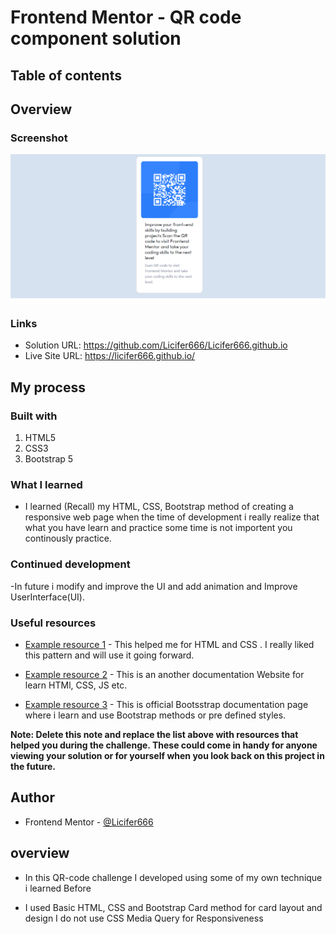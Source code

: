 # Frontend Mentor - QR code component solution

## Table of contents

## Overview

### Screenshot

![Alt text](image.png)


### Links

- Solution URL: https://github.com/Licifer666/Licifer666.github.io
- Live Site URL: https://licifer666.github.io/

## My process

### Built with

1. HTML5
2. CSS3
3. Bootstrap 5

### What I learned

- I learned (Recall) my HTML, CSS, Bootstrap method of creating a responsive web page when the time of development i really realize that what you have learn and practice some time is not importent you continously practice.

### Continued development

-In future i modify and improve the UI and add animation and Improve UserInterface(UI).

### Useful resources

- [Example resource 1](https://www.w3schools.com/) - This helped me for HTML and CSS . I really liked this pattern and will use it going forward.
- [Example resource 2](https://developer.mozilla.org/en-US/ ) - This is an another documentation Website for learn HTMl, CSS, JS etc. 

- [Example resource 3](https://getbootstrap.com/docs/5.0/getting-started/introduction/) - This is official Bootsstrap documentation page where i learn and use Bootstrap methods or pre defined styles.

**Note: Delete this note and replace the list above with resources that helped you during the challenge. These could come in handy for anyone viewing your solution or for yourself when you look back on this project in the future.**

## Author

- Frontend Mentor - [@Licifer666](https://www.frontendmentor.io/profile/Licifer666)

## overview

- In this QR-code challenge I developed using some of my own technique i learned Before

- I used Basic HTML, CSS and Bootstrap Card method for card layout and design I do not use CSS Media Query for Responsiveness
